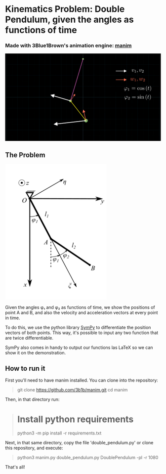# Kinematics Problem: Double Pendulum, given the angles as functions of time 

### Made with 3Blue1Brown's animation engine: [manim](https://github.com/3b1b/manim)

![Alt text](Images/demo.png?raw=true)

## The Problem

![Alt text](Images/diagram.png?raw=true)

Given the angles φ₁ and φ₂ as functions of time, we show the positions of point A and B, and also the velocity and acceleration vectors at every point in time.

To do this, we use the python library [SymPy](https://www.sympy.org/en/index.html) to differentiate the position vectors of both points. This way, it's possible to input any two function that are twice differentiable.

SymPy also comes in handy to output our functions las LaTeX so we can show it on the demonstration.

## How to run it

First you'll need to have manim installed. You can clone into the repository:

> git clone https://github.com/3b1b/manim.git
> cd manim

Then, in that directory run:

> # Install python requirements
> python3 -m pip install -r requirements.txt

Next, in that same directory, copy the file 'double_pendulum.py' or clone this repository, and execute:

> python3 manim.py double_pendulum.py DoublePendulum -pl -r 1080

That's all!
